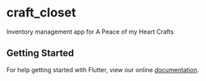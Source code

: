 # craft_closet

Inventory management app for A Peace of my Heart Crafts

## Getting Started

For help getting started with Flutter, view our online
[documentation](https://flutter.io/).

